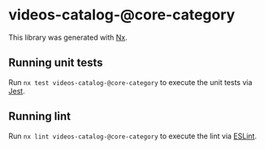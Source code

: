 # videos-catalog-@core-category

This library was generated with [Nx](https://nx.dev).

## Running unit tests

Run `nx test videos-catalog-@core-category` to execute the unit tests via [Jest](https://jestjs.io).

## Running lint

Run `nx lint videos-catalog-@core-category` to execute the lint via [ESLint](https://eslint.org/).
